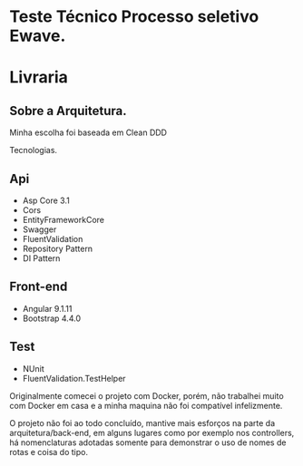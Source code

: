 # Teste Técnico Processo seletivo Ewave. 

# Livraria  


## Sobre a Arquitetura.
Minha escolha foi baseada em Clean DDD

Tecnologias.

## Api
* Asp Core 3.1
* Cors
* EntityFrameworkCore
* Swagger
* FluentValidation
* Repository Pattern
* DI Pattern


## Front-end
* Angular 9.1.11
* Bootstrap 4.4.0


## Test
* NUnit
* FluentValidation.TestHelper


Originalmente comecei o projeto com Docker, porém, não trabalhei muito com Docker em casa e a minha maquina não foi compatível infelizmente.

O projeto não foi ao todo concluído, mantive mais esforços na parte da arquitetura/back-end, em alguns lugares como por exemplo nos controllers, há nomenclaturas adotadas somente para demonstrar o uso de nomes de rotas e coisa do tipo. 
